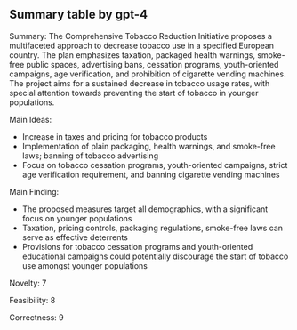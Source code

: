 ## Summary table by gpt-4
Summary: 
The Comprehensive Tobacco Reduction Initiative proposes a multifaceted approach to decrease tobacco use in a specified European country. The plan emphasizes taxation, packaged health warnings, smoke-free public spaces, advertising bans, cessation programs, youth-oriented campaigns, age verification, and prohibition of cigarette vending machines. The project aims for a sustained decrease in tobacco usage rates, with special attention towards preventing the start of tobacco in younger populations.

Main Ideas: 
- Increase in taxes and pricing for tobacco products
- Implementation of plain packaging, health warnings, and smoke-free laws; banning of tobacco advertising
- Focus on tobacco cessation programs, youth-oriented campaigns, strict age verification requirement, and banning cigarette vending machines

Main Finding: 
- The proposed measures target all demographics, with a significant focus on younger populations
- Taxation, pricing controls, packaging regulations, smoke-free laws can serve as effective deterrents
- Provisions for tobacco cessation programs and youth-oriented educational campaigns could potentially discourage the start of tobacco use amongst younger populations

Novelty: 7

Feasibility: 8

Correctness: 9